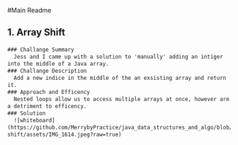 #Main Readme 

## 1. Array Shift 
    ### Challange Summary 
      Jess and I came up with a solution to 'manually' adding an intiger into the middle of a Java array. 
    ### Challange Description 
      Add a new indice in the middle of the an exsisting array and return it. 
    ### Approach and Efficency 
      Nested loops allow us to access multiple arrays at once, however are a detriment to efficency. 
    ### Solution 
      ![whiteboard](https://github.com/MerrybyPractice/java_data_structures_and_algo/blob/array-shift/assets/IMG_1614.jpeg?raw=true)
